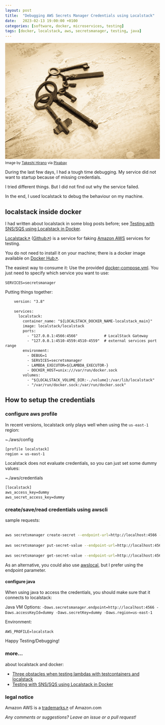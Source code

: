 ```yaml
---
layout: post
title:  "Debugging AWS Secrets Manager Credentials using Localstack"
date:   2023-02-13 19:00:00 +0100
categories: [software, docker, microservices, testing]
tags: [docker, localstack, aws, secretsmanager, testing, java]
---
```


![key ring](/assets/keyring.jpg)
<small>Image by <a href="https://pixabay.com/users/takeshiiiit-49965/">Takeshi Hirano</a> via <a href="https://pixabay.com/">Pixabay</a></small>


During the last few days, I had a tough time debugging. My service did not want to startup because of missing credentials.

I tried different things. But I did not find out why the service failed.

In the end, I used localstack to debug the behaviour on my machine.

## localstack inside docker
I had written about localstack in some blog posts before; see [Testing with SNS/SQS using Localstack in Docker](/software/docker/microservices/testing/2020/01/25/Localstack_in_Docker.html).

[Localstack&#8599;](https://localstack.cloud/) ([Github&#8599;](https://github.com/localstack/localstack))
is a service for faking [Amazon AWS](https://aws.amazon.com) services for testing.

You do not need to install it on your machine; there is a docker image available on [Docker Hub&#8599;](https://hub.docker.com/r/localstack/localstack/).

The easiest way to consume it: Use the provided [docker-compose.yml](https://github.com/localstack/localstack/blob/master/docker-compose.yml). 
You just need to specify which service you want to use:

`SERVICES=secretsmanager`
  
Putting things together:

    
        version: "3.8"
        
        services:
          localstack:
            container_name: "${LOCALSTACK_DOCKER_NAME-localstack_main}"
            image: localstack/localstack
            ports:
              - "127.0.0.1:4566:4566"            # LocalStack Gateway
              - "127.0.0.1:4510-4559:4510-4559"  # external services port range
            environment:
              - DEBUG=1
              - SERVICES=secretsmanager
              - LAMBDA_EXECUTOR=${LAMBDA_EXECUTOR-}
              - DOCKER_HOST=unix:///var/run/docker.sock
            volumes:
              - "${LOCALSTACK_VOLUME_DIR:-./volume}:/var/lib/localstack"
              - "/var/run/docker.sock:/var/run/docker.sock"



## How to setup the credentials

### configure aws profile

In recent versions, localstack only plays well when using the `us-east-1` region:

~./aws/config
```
[profile localstack]
region = us-east-1
```

Localstack does not evaluate credentials, so you can just set some dummy values:

~./aws/credentials
```
[localstack]
aws_access_key=dummy
aws_secret_access_key=dummy
```

### create/save/read credentials using awscli

sample requests:

```bash

aws secretsmanager create-secret --endpoint-url=http://localhost:4566 --profile localstack --name my-secret-name

aws secretsmanager put-secret-value --endpoint-url=http://localhost:4566 --profile localstack --secret-id my-secret-name '{"key":"value"}'

aws secretsmanager get-secret-value --endpoint-url=http://localhost:4566 --profile localstack --secret-id my-secret-name 

```

As an alternative, you could also use [awslocal](https://pypi.org/project/awscli-local/), but I prefer using the endpoint parameter.

#### configure java

When using java to access the credentials, you should make sure that it connects to localstack:

Java VM Options:
`-Daws.secretsmanager.endpoint=http://localhost:4566 -Daws.accessKeyId=dummy -Daws.secretKey=dummy -Daws.region=us-east-1`

Environment:

`AWS_PROFILE=localstack`

Happy Testing/Debugging!

### more...
about localstack and docker: 
* [Three obstacles when testing lambdas with testcontainers and localstack](/software/testing/2020/09/27/localstack_and_lambda.html)
* [Testing with SNS/SQS using Localstack in Docker](/software/docker/microservices/testing/2020/01/25/Localstack_in_Docker.html)
  
### legal notice
Amazon AWS is a [trademarks&#8599;](https://aws.amazon.com/trademark-guidelines/) of Amazon.com

*Any comments or suggestions? Leave an issue or a pull request!*
